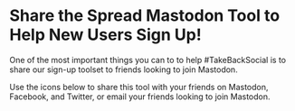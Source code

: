 # Share the Spread Mastodon Tool to Help New Users Sign Up!

One of the most important things you can to to help #TakeBackSocial is to share our sign-up toolset to friends looking to join Mastodon. 

Use the icons below to share this tool with your friends on Mastodon, Facebook, and Twitter, or email your friends looking to join Mastodon.
